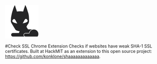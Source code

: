 <img src=https://github.com/danigrant/check-ssl/blob/master/icon.png>

#Check SSL Chrome Extension
Checks if websites have weak SHA-1 SSL certificates. Built at HackMIT as an extension to this open source project: https://github.com/konklone/shaaaaaaaaaaaaa.
